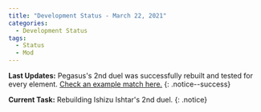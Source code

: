 ```yaml
---
title: "Development Status - March 22, 2021"
categories:
  - Development Status
tags:
  - Status
  - Mod
---
```


**Last Updates:** Pegasus's 2nd duel was successfully rebuilt and tested for every element. [Check an example match here.](https://www.youtube.com/watch?v=Pk891u8CcGM)
{: .notice--success}

**Current Task:** Rebuilding Ishizu Ishtar's 2nd duel.
{: .notice}
